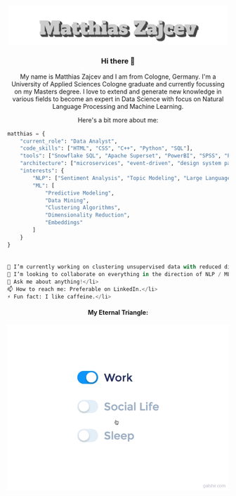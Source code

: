 <p align="center">
  <img src="assets/name.svg" alt="Me, myself and I" width="500">
</p>

<h3 align="center">Hi there 👋</h3>

<p align="center">
  My name is Matthias Zajcev and I am from Cologne, Germany. 
    I'm a University of Applied Sciences Cologne graduate and currently focussing on my Masters degree.
  I love to extend and generate new knowledge in various fields to become an expert in Data Science with focus on Natural Language Processing and Machine Learning.
</p>


<p align="center">Here's a bit more about me:</p>

<div>

```python
matthias = {
    "current_role": "Data Analyst",
    "code_skills": ["HTML", "CSS", "C++", "Python", "SQL"],
    "tools": ["Snowflake SQL", "Apache Superset", "PowerBI", "SPSS", "Pandas", "spaCy", "Langchain", "Transformers", "Scikit-learn" & many more],
    "architecture": ["microservices", "event-driven", "design system pattern"],
    "interests": {
        "NLP": ["Sentiment Analysis", "Topic Modeling", "Large Language Models (LLMs)"],
        "ML": [
            "Predictive Modeling", 
            "Data Mining", 
            "Clustering Algorithms", 
            "Dimensionality Reduction", 
            "Embeddings"
        ]
    }
}


🔭 I’m currently working on clustering unsupervised data with reduced dimensionality to discover knowledge in a business setting.</li>
👯 I’m looking to collaborate on everything in the direction of NLP / ML.</li>
💬 Ask me about anything!</li>
📫 How to reach me: Preferable on LinkedIn.</li>
⚡ Fun fact: I like caffeine.</li>


```

<h4 align="center">My Eternal Triangle:</h4>
<p align="center">
  <img src="assets/life_balance.gif" alt="Work Life Balance GIF">
</p>
